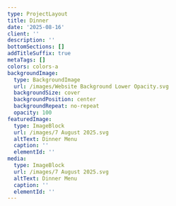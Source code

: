 ```yaml
---
type: ProjectLayout
title: Dinner
date: '2025-08-16'
client: ''
description: ''
bottomSections: []
addTitleSuffix: true
metaTags: []
colors: colors-a
backgroundImage:
  type: BackgroundImage
  url: /images/Website Background Lower Opacity.svg
  backgroundSize: cover
  backgroundPosition: center
  backgroundRepeat: no-repeat
  opacity: 100
featuredImage:
  type: ImageBlock
  url: /images/7 August 2025.svg
  altText: Dinner Menu
  caption: ''
  elementId: ''
media:
  type: ImageBlock
  url: /images/7 August 2025.svg
  altText: Dinner Menu
  caption: ''
  elementId: ''
---
```

